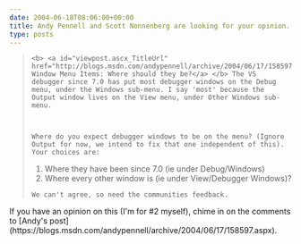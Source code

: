 ```yaml
---
date: 2004-06-18T08:06:00+00:00
title: Andy Pennell and Scott Nonnenberg are looking for your opinion...
type: posts
---
```

<blockquote dir="ltr" style="MARGIN-RIGHT: 0px">

    <b> <a id="viewpost.ascx_TitleUrl" href="http://blogs.msdn.com/andypennell/archive/2004/06/17/158597.aspx">Debugger Window Menu Items: Where should they be?</a> </b> The VS debugger since 7.0 has put most debugger windows on the Debug menu, under the Windows sub-menu. I say 'most' because the Output window lives on the View menu, under Other Windows sub-menu.



    Where do you expect debugger windows to be on the menu? (Ignore Output for now, we intend to fix that one independent of this). Your choices are:


  <ol>
    <li>
      Where they have been since 7.0 (ie under Debug/Windows) <li>
        Where every other window is (ie under View/Debugger Windows)?
      </li>
    </li>
  </ol>


    We can't agree, so need the communities feedback.

</blockquote>

<p dir="ltr">
  If you have an opinion on this (I'm for #2 myself), chime in on the comments to [Andy's post](https://blogs.msdn.com/andypennell/archive/2004/06/17/158597.aspx).
